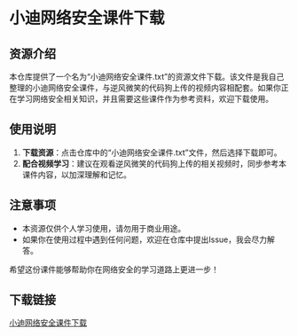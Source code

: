 # 小迪网络安全课件下载

## 资源介绍

本仓库提供了一个名为“小迪网络安全课件.txt”的资源文件下载。该文件是我自己整理的小迪网络安全课件，与逆风微笑的代码狗上传的视频内容相配套。如果你正在学习网络安全相关知识，并且需要这些课件作为参考资料，欢迎下载使用。

## 使用说明

1. **下载资源**：点击仓库中的“小迪网络安全课件.txt”文件，然后选择下载即可。
2. **配合视频学习**：建议在观看逆风微笑的代码狗上传的相关视频时，同步参考本课件内容，以加深理解和记忆。

## 注意事项

- 本资源仅供个人学习使用，请勿用于商业用途。
- 如果你在使用过程中遇到任何问题，欢迎在仓库中提出Issue，我会尽力解答。

希望这份课件能够帮助你在网络安全的学习道路上更进一步！

## 下载链接

[小迪网络安全课件下载](https://pan.quark.cn/s/a24d4c6d5f05)